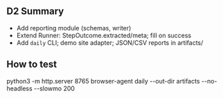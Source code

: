 ## D2 Summary
- Add reporting module (schemas, writer)
- Extend Runner: StepOutcome.extracted/meta; fill on success
- Add `daily` CLI; demo site adapter; JSON/CSV reports in artifacts/
## How to test
python3 -m http.server 8765
browser-agent daily --out-dir artifacts --no-headless --slowmo 200
